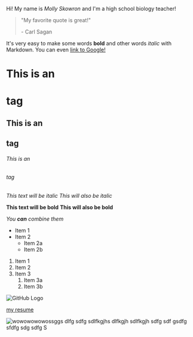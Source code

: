 Hi! My name is *Molly Skowron* and I'm a high school biology teacher!

> "My favorite quote is great!"
>
> \- Carl Sagan

It's very easy to make some words **bold** and other words *italic* with Markdown. You can even [link to Google!](http://google.com)

# This is an <h1> tag
## This is an <h2> tag
###### This is an <h6> tag

*This text will be italic*
_This will also be italic_

**This text will be bold**
__This will also be bold__

_You **can** combine them_

* Item 1
* Item 2
  * Item 2a
  * Item 2b

1. Item 1
1. Item 2
1. Item 3
   1. Item 3a
   1. Item 3b
   
   
   
![GitHub Logo](/img/src2img-example.png)

[my resume](/other/resume.pdf)

<img style="float: left;" src="/img/src2img-example.png">

wowowowowossggs dlfg sdfg sdlfkgjhs dlfkgjh sdlfkgjh sdfg
sdf gsdfg sfdfg sdg sdfg S
  
